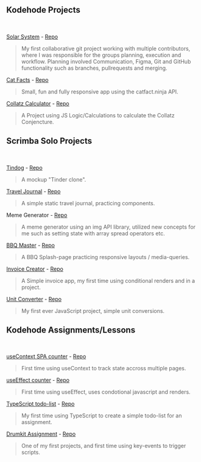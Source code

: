 ## Kodehode Projects
&nbsp;  

[Solar System](https://knutcode.github.io/hostoppgave/)  -  [Repo](https://github.com/knutcode/hostoppgave)
> My first collaborative git project working with multiple contributors, where I was responsible for the groups planning, execution and workflow. Planning involved Communication, Figma, Git and GitHub functionality such as branches, pullrequests and merging. 

[Cat Facts](https://knutcode.github.io/cat-facts/)  -  [Repo](https://github.com/knutcode/cat-facts/tree/master/src)
> Small, fun and fully responsive app using the catfact.ninja API.

[Collatz Calculator](https://knutcode.github.io/kodehode/collatz-conjencture/)  -  [Repo](https://github.com/knutcode/kodehode/tree/main/collatz-conjencture)
> A Project using JS Logic/Calculations to calculate the Collatz Conjencture.
&nbsp;  




## Scrimba Solo Projects
&nbsp;  

[Tindog](https://knutcode.github.io/tindog/)  -  [Repo](https://github.com/knutcode/tindog)
> A mockup "Tinder clone".

[Travel Journal](https://knutcode.github.io/travel-journal/)  -  [Repo](https://knutcode.github.io/travel-journal/)
> A simple static travel journal, practicing components.

Meme Generator - [Repo](https://github.com/knutcode/meme-generator)
> A meme generator using an img API library, utilized new concepts for me such as setting state with array spread operators etc.

[BBQ Master](https://knutcode.github.io/scrimba/bbq-splash-page/)  -  [Repo](https://github.com/knutcode/scrimba/tree/main/bbq-splash-page)
> A BBQ Splash-page practicing responsive layouts / media-queries.

[Invoice Creator](https://knutcode.github.io/scrimba/invoice-creator/)  -  [Repo](https://github.com/knutcode/scrimba/tree/main/invoice-creator)
> A Simple invoice app, my first time using conditional renders and in a project.

[Unit Converter](https://knutcode.github.io/scrimba/unit-converter/)  -  [Repo](https://github.com/knutcode/scrimba/tree/main/unit-converter)
> My first ever JavaScript project, simple unit conversions.
&nbsp;  




## Kodehode Assignments/Lessons
&nbsp;  

[useContext SPA counter](https://knutcode.github.io/context-counter/#/)  -  [Repo](https://github.com/knutcode/context-counter/tree/master/src)
> First time using useContext to track state accross multiple pages.

[useEffect counter](https://knutcode.github.io/react-counter/)  -  [Repo](https://github.com/knutcode/react-counter/tree/master/src)
> First time using useEffect, uses condotional javascript and renders.

[TypeScript todo-list](https://knutcode.github.io/todo-react-ts/)  -  [Repo](https://github.com/knutcode/todo-react-ts/tree/master/src)
> My first time using TypeScript to create a simple todo-list for an assignment.

[Drumkit Assignment](https://knutcode.github.io/kodehode/drumkit-assignment/)  -  [Repo](https://github.com/knutcode/kodehode/tree/main/drumkit-assignment)
> One of my first projects, and first time using key-events to trigger scripts.
